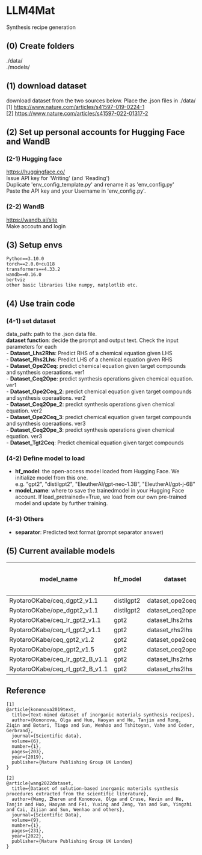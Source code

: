 # LLM4Mat
Synthesis recipe generation

## (0) Create folders
./data/  
./models/  

## (1) download dataset
download dataset from the two sources below. Place the .json files in ./data/  
[1] https://www.nature.com/articles/s41597-019-0224-1  
[2] https://www.nature.com/articles/s41597-022-01317-2  


## (2) Set up personal accounts for Hugging Face and WandB
### (2-1) Hugging face
https://huggingface.co/  
Issue API key for 'Writing' (and 'Reading')  
Duplicate 'env_config_template.py' and rename it as 'env_config.py'  
Paste the API key and your Username in 'env_config.py'.   

### (2-2) WandB
https://wandb.ai/site  
Make accoutn and login  

## (3) Setup envs
```
Python==3.10.0
torch==2.0.0+cu118  
transformers==4.33.2  
wandb==0.16.0
bertviz  
other basic libraries like numpy, matplotlib etc.  
```

## (4) Use train code
### (4-1) set dataset 
data_path: path to the .json data file.   
**dataset function**: decide the prompt and output text. Check the input parameters for each   
    - **Dataset_Lhs2Rhs**: Predict RHS of a chemical equation given LHS  
    - **Dataset_Rhs2Lhs**: Predict LHS of a chemical equation given RHS  
    - **Dataset_Ope2Ceq**: predict chemical equation given target compounds and synthesis operaations. ver1  
    - **Dataset_Ceq2Ope**: predict synthesis operations given chemical equation. ver1  
    - **Dataset_Ope2Ceq_2**: predict chemical equation given target compounds and synthesis operaations. ver2  
    - **Dataset_Ceq2Ope_2**: predict synthesis operations given chemical equation. ver2  
    - **Dataset_Ope2Ceq_3**: predict chemical equation given target compounds and synthesis operaations. ver3  
    - **Dataset_Ceq2Ope_3**: predict synthesis operations given chemical equation. ver3  
    - **Dataset_Tgt2Ceq**: Predict chemical equation given target compounds

### (4-2) Define model to load  

- **hf_model**: the open-access model loaded from Hugging Face. We initialize model from this one.  
e.g. "gpt2", "distilgpt2", "EleutherAI/gpt-neo-1.3B", "EleutherAI/gpt-j-6B"   
- **model_name**: where to save the trainedmodel in your Hugging Face account. If load_pretrained==True, we load from our own pre-trained model and update by further training.   


### (4-3) Others
- **separator**: Predicted text format (prompt separator answer)  


## (5) Current available models 
model_name | hf_model | dataset | data source | Ratio of used data | memo
--- | --- | --- | --- |--- |--- 
RyotaroOKabe/ceq_dgpt2_v1.1 | distilgpt2 | dataset_ope2ceq_2 | [1] | 0.1 | XX
RyotaroOKabe/ope_dgpt2_v1.1 | distilgpt2 | dataset_ceq2ope_2 | [1] | 0.1 | XX
RyotaroOKabe/ceq_lr_gpt2_v1.1 | gpt2 | dataset_lhs2rhs | [1] | 1 | XX
RyotaroOKabe/ceq_rl_gpt2_v1.1 | gpt2 | dataset_rhs2lhs | [1] | 1 | XX
RyotaroOKabe/ceq_gpt2_v1.2 | gpt2 | dataset_ope2ceq_2 | [1] | 1 | XX
RyotaroOKabe/ope_gpt2_v1.5 | gpt2 | dataset_ceq2ope_2 | [1] | 1 | XX
RyotaroOKabe/ceq_lr_gpt2_B_v1.1 | gpt2 | dataset_lhs2rhs | [2] | 1 | XX
RyotaroOKabe/ceq_rl_gpt2_B_v1.1 | gpt2 | dataset_rhs2lhs | [2] | 1 | XX



## Reference
```
[1]  
@article{kononova2019text,
  title={Text-mined dataset of inorganic materials synthesis recipes},
  author={Kononova, Olga and Huo, Haoyan and He, Tanjin and Rong, Ziqin and Botari, Tiago and Sun, Wenhao and Tshitoyan, Vahe and Ceder, Gerbrand},
  journal={Scientific data},
  volume={6},
  number={1},
  pages={203},
  year={2019},
  publisher={Nature Publishing Group UK London}
}

[2]  
@article{wang2022dataset,
  title={Dataset of solution-based inorganic materials synthesis procedures extracted from the scientific literature},
  author={Wang, Zheren and Kononova, Olga and Cruse, Kevin and He, Tanjin and Huo, Haoyan and Fei, Yuxing and Zeng, Yan and Sun, Yingzhi and Cai, Zijian and Sun, Wenhao and others},
  journal={Scientific Data},
  volume={9},
  number={1},
  pages={231},
  year={2022},
  publisher={Nature Publishing Group UK London}
}
```